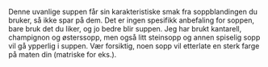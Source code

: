 Denne uvanlige suppen får sin karakteristiske smak fra soppblandingen du bruker, så ikke spar på dem. Det er ingen spesifikk anbefaling for soppen, bare bruk det du liker, og jo bedre blir suppen. Jeg har brukt kantarell, champignon og østerssopp, men også litt steinsopp og annen spiselig sopp vil gå ypperlig i suppen. Vær forsiktig, noen sopp vil etterlate en sterk farge på maten din (matriske for eks.).